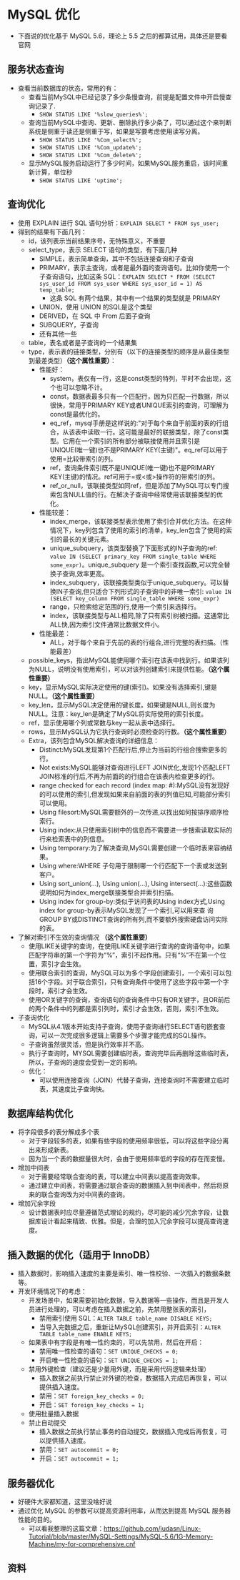 # MySQL 优化


- 下面说的优化基于 MySQL 5.6，理论上 5.5 之后的都算试用，具体还是要看官网

## 服务状态查询

- 查看当前数据库的状态，常用的有：
	- 查看当前MySQL中已经记录了多少条慢查询，前提是配置文件中开启慢查询记录了.
		- `SHOW STATUS LIKE '%slow_queries%';`
	- 查询当前MySQL中查询、更新、删除执行多少条了，可以通过这个来判断系统是侧重于读还是侧重于写，如果是写要考虑使用读写分离。
		- `SHOW STATUS LIKE '%Com_select%';`
		- `SHOW STATUS LIKE '%Com_update%';`
		- `SHOW STATUS LIKE '%Com_delete%';`
	- 显示MySQL服务启动运行了多少时间，如果MySQL服务重启，该时间重新计算，单位秒
		- `SHOW STATUS LIKE 'uptime';`



## 查询优化

- 使用 EXPLAIN 进行 SQL 语句分析：`EXPLAIN SELECT * FROM sys_user;`
- 得到的结果有下面几列：
	- id，该列表示当前结果序号，无特殊意义，不重要
	- select_type，表示 SELECT 语句的类型，有下面几种
		- SIMPLE，表示简单查询，其中不包括连接查询和子查询
		- PRIMARY，表示主查询，或者是最外面的查询语句。比如你使用一个子查询语句，比如这条 SQL：`EXPLAIN SELECT * FROM (SELECT sys_user_id FROM sys_user WHERE sys_user_id = 1) AS temp_table;`
			- 这条 SQL 有两个结果，其中有一个结果的类型就是 PRIMARY
		- UNION，使用 UNION 的SQL是这个类型
		- DERIVED，在 SQL 中 From 后面子查询
		- SUBQUERY，子查询
		- 还有其他一些
	- table，表名或者是子查询的一个结果集
	- type，表示表的链接类型，分别有（以下的连接类型的顺序是从最佳类型到最差类型）**（这个属性重要）**：
		- 性能好：
			- system，表仅有一行，这是const类型的特列，平时不会出现，这个也可以忽略不计。
			- const，数据表最多只有一个匹配行，因为只匹配一行数据，所以很快，常用于PRIMARY KEY或者UNIQUE索引的查询，可理解为const是最优化的。
			- eq_ref，mysql手册是这样说的:"对于每个来自于前面的表的行组合，从该表中读取一行。这可能是最好的联接类型，除了const类型。它用在一个索引的所有部分被联接使用并且索引是UNIQUE(唯一键)也不是PRIMARY KEY(主键)"。eq_ref可以用于使用=比较带索引的列。
			- ref，查询条件索引既不是UNIQUE(唯一键)也不是PRIMARY KEY(主键)的情况。ref可用于=或<或>操作符的带索引的列。
			- ref_or_null，该联接类型如同ref，但是添加了MySQL可以专门搜索包含NULL值的行。在解决子查询中经常使用该联接类型的优化。
		- 性能较差：
			- index_merge，该联接类型表示使用了索引合并优化方法。在这种情况下，key列包含了使用的索引的清单，key_len包含了使用的索引的最长的关键元素。
			- unique_subquery，该类型替换了下面形式的IN子查询的ref: `value IN (SELECT primary_key FROM single_table WHERE some_expr)`。unique_subquery 是一个索引查找函数,可以完全替换子查询,效率更高。
			- index_subquery，该联接类型类似于unique_subquery。可以替换IN子查询,但只适合下列形式的子查询中的非唯一索引: `value IN (SELECT key_column FROM single_table WHERE some_expr)`
			- range，只检索给定范围的行,使用一个索引来选择行。
			- index，该联接类型与ALL相同,除了只有索引树被扫描。这通常比ALL快,因为索引文件通常比数据文件小。
		- 性能最差：
			- ALL，对于每个来自于先前的表的行组合,进行完整的表扫描。（性能最差）
	- possible_keys，指出MySQL能使用哪个索引在该表中找到行。如果该列为NULL，说明没有使用索引，可以对该列创建索引来提供性能。**（这个属性重要）**
	- key，显示MySQL实际决定使用的键(索引)。如果没有选择索引,键是NULL。**（这个属性重要）**
	- key_len，显示MySQL决定使用的键长度。如果键是NULL,则长度为NULL。注意：key_len是确定了MySQL将实际使用的索引长度。
	- ref，显示使用哪个列或常数与key一起从表中选择行。
	- rows，显示MySQL认为它执行查询时必须检查的行数。**（这个属性重要）**
	- Extra，该列包含MySQL解决查询的详细信息：
		- Distinct:MySQL发现第1个匹配行后,停止为当前的行组合搜索更多的行。
		- Not exists:MySQL能够对查询进行LEFT JOIN优化,发现1个匹配LEFT JOIN标准的行后,不再为前面的的行组合在该表内检查更多的行。
		- range checked for each record (index map: #):MySQL没有发现好的可以使用的索引,但发现如果来自前面的表的列值已知,可能部分索引可以使用。
		- Using filesort:MySQL需要额外的一次传递,以找出如何按排序顺序检索行。
		- Using index:从只使用索引树中的信息而不需要进一步搜索读取实际的行来检索表中的列信息。
		- Using temporary:为了解决查询,MySQL需要创建一个临时表来容纳结果。
		- Using where:WHERE 子句用于限制哪一个行匹配下一个表或发送到客户。
		- Using sort_union(...), Using union(...), Using intersect(...):这些函数说明如何为index_merge联接类型合并索引扫描。
		- Using index for group-by:类似于访问表的Using index方式,Using index for group-by表示MySQL发现了一个索引,可以用来查 询GROUP BY或DISTINCT查询的所有列,而不要额外搜索硬盘访问实际的表。
- 了解对索引不生效的查询情况 **（这个属性重要）**
	- 使用LIKE关键字的查询，在使用LIKE关键字进行查询的查询语句中，如果匹配字符串的第一个字符为“%”，索引不起作用。只有“%”不在第一个位置，索引才会生效。
	- 使用联合索引的查询，MySQL可以为多个字段创建索引，一个索引可以包括16个字段。对于联合索引，只有查询条件中使用了这些字段中第一个字段时，索引才会生效。
	- 使用OR关键字的查询，查询语句的查询条件中只有OR关键字，且OR前后的两个条件中的列都是索引列时，索引才会生效，否则，索引不生效。
- 子查询优化
	- MySQL从4.1版本开始支持子查询，使用子查询进行SELECT语句嵌套查询，可以一次完成很多逻辑上需要多个步骤才能完成的SQL操作。
	- 子查询虽然很灵活，但是执行效率并不高。
	- 执行子查询时，MYSQL需要创建临时表，查询完毕后再删除这些临时表，所以，子查询的速度会受到一定的影响。
	- 优化：
		- 可以使用连接查询（JOIN）代替子查询，连接查询时不需要建立临时表，其速度比子查询快。


## 数据库结构优化

- 将字段很多的表分解成多个表
	- 对于字段较多的表，如果有些字段的使用频率很低，可以将这些字段分离出来形成新表。
	- 因为当一个表的数据量很大时，会由于使用频率低的字段的存在而变慢。
- 增加中间表
	- 对于需要经常联合查询的表，可以建立中间表以提高查询效率。
	- 通过建立中间表，将需要通过联合查询的数据插入到中间表中，然后将原来的联合查询改为对中间表的查询。
- 增加冗余字段
	- 设计数据表时应尽量遵循范式理论的规约，尽可能的减少冗余字段，让数据库设计看起来精致、优雅。但是，合理的加入冗余字段可以提高查询速度。



## 插入数据的优化（适用于 InnoDB）

- 插入数据时，影响插入速度的主要是索引、唯一性校验、一次插入的数据条数等。
- 开发环境情况下的考虑：
	- 开发场景中，如果需要初始化数据，导入数据等一些操作，而且是开发人员进行处理的，可以考虑在插入数据之前，先禁用整张表的索引，
		- 禁用索引使用 SQL：`ALTER TABLE table_name DISABLE KEYS;`
		- 当导入完数据之后，重新让MySQL创建索引，并开启索引：`ALTER TABLE table_name ENABLE KEYS;`
	- 如果表中有字段是有唯一性约束的，可以先禁用，然后在开启：
		- 禁用唯一性检查的语句：`SET UNIQUE_CHECKS = 0;`
		- 开启唯一性检查的语句：`SET UNIQUE_CHECKS = 1;`
	- 禁用外键检查（建议还是少量用外键，而是采用代码逻辑来处理）
		- 插入数据之前执行禁止对外键的检查，数据插入完成后再恢复，可以提供插入速度。
		- 禁用：`SET foreign_key_checks = 0;`
		- 开启：`SET foreign_key_checks = 1;`
	- 使用批量插入数据
	- 禁止自动提交
		- 插入数据之前执行禁止事务的自动提交，数据插入完成后再恢复，可以提供插入速度。
		- 禁用：`SET autocommit = 0;`
		- 开启：`SET autocommit = 1;`



## 服务器优化

- 好硬件大家都知道，这里没啥好说
- 通过优化 MySQL 的参数可以提高资源利用率，从而达到提高 MySQL 服务器性能的目的。
	- 可以看我整理的这篇文章：<https://github.com/judasn/Linux-Tutorial/blob/master/MySQL-Settings/MySQL-5.6/1G-Memory-Machine/my-for-comprehensive.cnf>


## 资料



